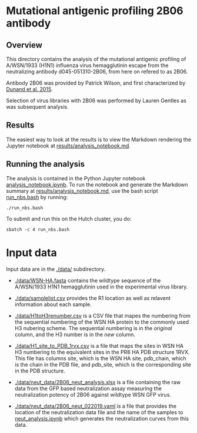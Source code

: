 # Mutational antigenic profiling 2B06 antibody

## Overview

This directory contains the analysis of the mutational antigenic profiling of A/WSN/1933 (H1N1) influenza virus hemagglutinin escape from the neutralizing antibody d045-051310-2B06, from here on refered to as 2B06.

Antibody 2B06 was provided by Patrick Wilson, and first characterized by [Dunand et al. 2015](https://www.jci.org/articles/view/74374). 

Selection of virus libraries with 2B06 was performed by Lauren Gentles as was subsequent analysis.

## Results
The easiest way to look at the results is to view the Markdown rendering the Jupyter notebook at [results/analysis_notebook.md](results/analysis_notebook.md).

## Running the analysis
The analysis is contained in the Python Jupyter notebook [analysis_notebook.ipynb](analysis_notebook.ipynb).
To run the notebook and generate the Markdown summary at [results/analysis_notebook.md](results/analysis_notebook.md), use the bash script [run_nbs.bash](run_nbs.bash) by running:

    ./run_nbs.bash

To submit and run this on the Hutch cluster, you do:

    sbatch -c 4 run_nbs.bash

# Input data
Input data are in the [./data/](data) subdirectory.

- [./data/WSN-HA.fasta](./data/WSN-HA.fasta) contains the wildtype sequence of the A/WSN/1933 H1N1 hemagglutinin used in the experimental virus library.

- [./data/samplelist.csv](./data/samplelist.csv) provides the R1 location as well as relavent information about each sample.

- [./data/H1toH3renumber.csv](./data/H1toH3_renumber.csv) is a CSV file that mapes the numbering from the sequential numbering of the WSN HA protein to the commonly used H3 nubering scheme. The sequential numbering is in the *original* column, and the H3 number is in the *new* column.

- [./data/H1_site_to_PDB_1rvx.csv](./data/H1_site_to_PDB_1rvx.csv) is a file that maps the sites in WSN HA H3 numbering to the equivalent sites in the PR8 HA PDB structure 1RVX. This file has columns site, which is the WSN HA site, pdb_chain, which is the chain in the PDB file, and pdb_site, which is the corresponding site in the PDB structure.

- [./data/neut_data/2B06_neut_analysis.xlsx](./data/neut_data/2B06_neut_analysis.xlsx) is a file containing the raw data from the GFP based neutralization assay measuring the neutralization potency of 2B06 against wildtype WSN GFP virus.

- [./data/neut_data/2B06_neut_022019.yaml](./data/neut_data/2B06_neut_022019.yaml) is a file that provides the location of the neutralization data file and the name of the samples to [neut_analysis.ipynb](neut_analysis.ipynb) which generates the neutralization curves from this data.
